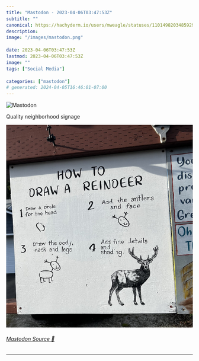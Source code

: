 ```yaml
---
title: "Mastodon - 2023-04-06T03:47:53Z"
subtitle: ""
canonical: https://hachyderm.io/users/mweagle/statuses/110149820348592985
description:
image: "/images/mastodon.png"

date: 2023-04-06T03:47:53Z
lastmod: 2023-04-06T03:47:53Z
image: ""
tags: ["Social Media"]

categories: ["mastodon"]
# generated: 2024-04-05T16:46:01-07:00
---
```

![Mastodon](/images/mastodon.png)

<p>Quality neighborhood signage</p>

![Homemade sign that has a four step process of how to draw a reindeer, where the first three steps are only drawing circles and the last step is captioned with “add fine detail and shading” which is all of the work. ](d83dde0b17a305e1.jpeg)

###### [Mastodon Source 🐘](https://hachyderm.io/@mweagle/110149820348592985)

___
